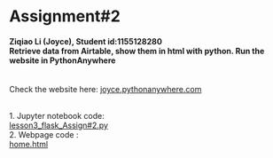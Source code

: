 # Assignment#2
<h4> Ziqiao Li (Joyce), Student id:1155128280
<br>Retrieve data from Airtable, show them in html with python. Run the website in PythonAnywhere</h4>
<br>Check the website here: <a href="http://joyce.pythonanywhere.com/" target="_blank">joyce.pythonanywhere.com</a>

<br>1. Jupyter notebook code:
<br>[lesson3_flask_Assign#2.py](https://github.com/Joyce630/com5940/blob/master/assignment%232/lesson3_flask_Assign%232.py)
<br>2. Webpage code :
<br>[home.html](https://github.com/Joyce630/com5940/blob/master/assignment%232/home.html)

